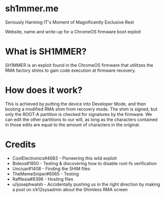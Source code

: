 # sh1mmer.me
Seriously Harming IT's Moment of Magnificently Exclusive Rest

Website, name and write-up for a ChromeOS firmware boot exploit
# What is SH1MMER?
SH1MMER is an exploit found in the ChromeOS firmware that utilitzes the RMA factory shims to gain code execution at firmware recovery.
# How does it work?
This is achieved by putting the device into Developer Mode, and then booting a modified RMA shim from recovery mode. The shim is signed, but only 
the ROOT-A partition is checked for signatures by the firmware. We can edit the other partitions to our will, as long as the characters contained
in those edits are equal to the amount of characters in the original.
# Credits
* CoolElectronics#4683 - Pioneering this wild exploit
* Bideos#1850 - Testing & discovering how to disable root-fs verification
* Unciuar#1408 - Finding the SHIM files
* TheMemeSniper#6065 - Testing
* Rafflesia#8396 - Hosting files
* u/ijosephwalsh - Accidentally pushing us in the right direction by making a post on r/k12sysadmin about the Shimless RMA screen

